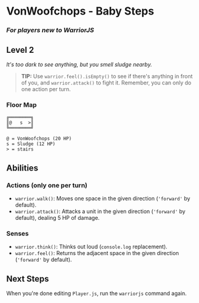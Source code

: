 # VonWoofchops - Baby Steps

### _For players new to WarriorJS_

## Level 2

_It's too dark to see anything, but you smell sludge nearby._

> **TIP:** Use `warrior.feel().isEmpty()` to see if there's anything in front of you, and `warrior.attack()` to fight it. Remember, you can only do one action per turn.

### Floor Map

```
╔════════╗
║@   s  >║
╚════════╝

@ = VonWoofchops (20 HP)
s = Sludge (12 HP)
> = stairs
```

## Abilities

### Actions (only one per turn)

- `warrior.walk()`: Moves one space in the given direction (`'forward'` by default).
- `warrior.attack()`: Attacks a unit in the given direction (`'forward'` by default), dealing 5 HP of damage.

### Senses

- `warrior.think()`: Thinks out loud (`console.log` replacement).
- `warrior.feel()`: Returns the adjacent space in the given direction (`'forward'` by default).

## Next Steps

When you're done editing `Player.js`, run the `warriorjs` command again.
